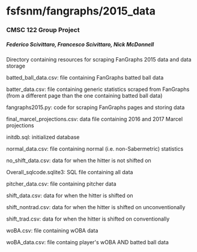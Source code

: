 # fsfsnm/fangraphs/2015_data
### CMSC 122 Group Project
##### Federico Scivittaro, Francesco Scivittaro, Nick McDonnell

Directory containing resources for scraping FanGraphs 2015 data and data storage

batted_ball_data.csv: file containing FanGraphs batted ball data

batter_data.csv: file containing generic statistics scraped from FanGraphs (from a different page than the one containing batted ball data)

fangraphs2015.py: code for scraping FanGraphs pages and storing data

final_marcel_projections.csv: data file containing 2016 and 2017 Marcel projections

initdb.sql: initialized database

normal_data.csv: file containing normal (i.e. non-Sabermetric) statistics

no_shift_data.csv: data for when the hitter is not shifted on

Overall_sqlcode.sqlite3: SQL file containing all data

pitcher_data.csv: file containing pitcher data

shift_data.csv: data for when the hitter is shifted on

shift_nontrad.csv: data for when the hitter is shifted on unconventionally

shift_trad.csv: data for when the hitter is shifted on conventionally

woBA.csv: file containing wOBA data

woBA_data.csv: file containg player's wOBA AND batted ball data
